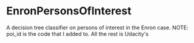 # EnronPersonsOfInterest
A decision tree classifier on persons of interest in the Enron case.
NOTE: poi_id is the code that I added to. All the rest is Udacity's
